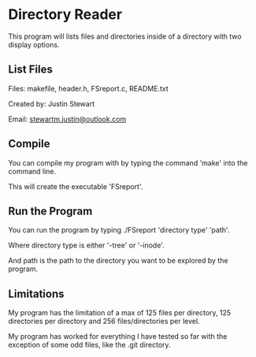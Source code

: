 # Directory Reader

This program will lists files and directories inside of a directory with two display options.

## List Files

Files: makefile, header.h, FSreport.c, README.txt

Created by: Justin Stewart

Email: stewartm.justin@outlook.com

## Compile

You can compile my program with by typing the command 'make' into the command line.

This will create the executable 'FSreport'.

## Run the Program

You can run the program by typing ./FSreport 'directory type' 'path'.

Where directory type is either '-tree' or '-inode'.

And path is the path to the directory you want to be explored by the program.

## Limitations

My program has the limitation of a max of 125 files per directory, 125 directories per directory and 256 files/directories per level.

My program has worked for everything I have tested so far with the exception of some odd files, like the .git directory.